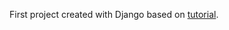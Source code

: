 First project created with Django based on [tutorial](https://www.youtube.com/watch?v=-oQvMHpKkms).
